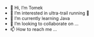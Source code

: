 - 👋 Hi, I’m Tomek
- 👀 I’m interested in ultra-trail running 🏃
- 🌱 I’m currently learning Java
- 💞️ I’m looking to collaborate on ...
- 📫 How to reach me ...

<!---
tomek-jaworski-elb/tomek-jaworski-elb is a ✨ special ✨ repository because its `README.md` (this file) appears on your GitHub profile.
You can click the Preview link to take a look at your changes.
--->
